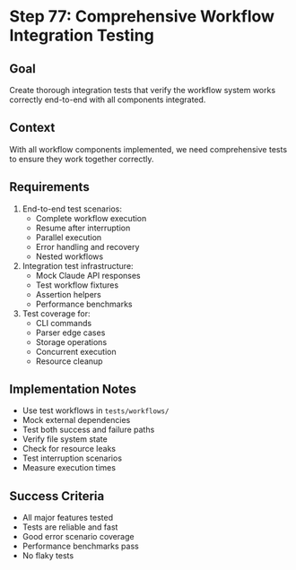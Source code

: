 # Step 77: Comprehensive Workflow Integration Testing

## Goal
Create thorough integration tests that verify the workflow system works correctly end-to-end with all components integrated.

## Context
With all workflow components implemented, we need comprehensive tests to ensure they work together correctly.

## Requirements
1. End-to-end test scenarios:
   - Complete workflow execution
   - Resume after interruption
   - Parallel execution
   - Error handling and recovery
   - Nested workflows
2. Integration test infrastructure:
   - Mock Claude API responses
   - Test workflow fixtures
   - Assertion helpers
   - Performance benchmarks
3. Test coverage for:
   - CLI commands
   - Parser edge cases
   - Storage operations
   - Concurrent execution
   - Resource cleanup

## Implementation Notes
- Use test workflows in `tests/workflows/`
- Mock external dependencies
- Test both success and failure paths
- Verify file system state
- Check for resource leaks
- Test interruption scenarios
- Measure execution times

## Success Criteria
- All major features tested
- Tests are reliable and fast
- Good error scenario coverage
- Performance benchmarks pass
- No flaky tests